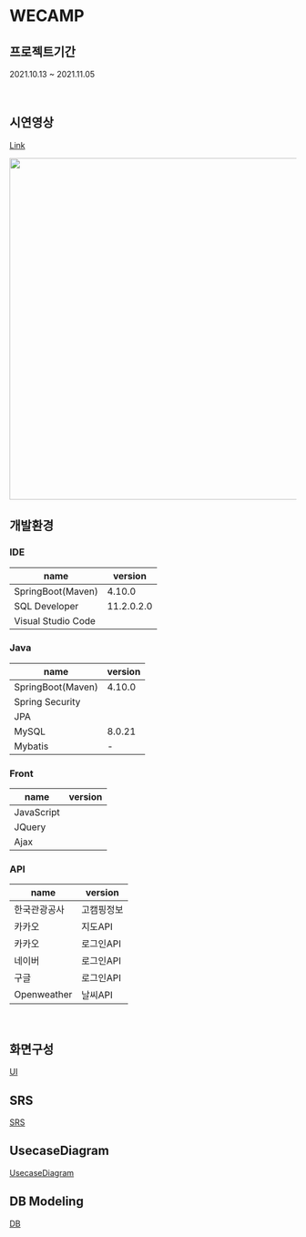 WECAMP
=========

## 프로젝트기간
2021.10.13 ~ 2021.11.05

<br>

## 시연영상 
[Link](https://www.youtube.com/watch?v=4G6xfphe4-w)  

<img width="600" src="https://user-images.githubusercontent.com/83578464/143013319-5d9b8158-afc6-4892-9849-1246b1f22afd.jpg">

<br>

## 개발환경
### IDE
|name|version|
|------|---|
|SpringBoot(Maven)|4.10.0|
|SQL Developer|11.2.0.2.0|
|Visual Studio Code||


### Java
|name|version|
|------|---|
|SpringBoot(Maven)|4.10.0|
|Spring Security||
|JPA||
|MySQL|8.0.21|
|Mybatis|-|

### Front
|name|version|
|------|---|
|JavaScript||
|JQuery||
|Ajax|| 

### API
|name|version|
|------|---|
|한국관광공사|고캠핑정보|
|카카오|지도API|
|카카오|로그인API|
|네이버|로그인API|
|구글|로그인API|
|Openweather|날씨API|

<br>

## 화면구성
[UI](https://ovenapp.io/view/BoHZcBymXMHAbli3tSFhw1usIEwqosAi/)


## SRS
[SRS](https://github.com/yoozung/2021SpringProject-WECAMP/wiki/SRS)



## UsecaseDiagram
[UsecaseDiagram](https://github.com/yoozung/2021SpringProject-WECAMP/wiki/UsecaseDiagram)

## DB Modeling
[DB](https://github.com/yoozung/2021SpringProject-WECAMP/wiki/ERD)

